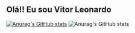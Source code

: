 ## Olá!! Eu sou Vitor Leonardo

[![Anurag's GitHub stats](https://github-readme-stats.vercel.app/api?username=anuraghazra)](https://github.com/anuraghazra/github-readme-stats)
![Anurag's GitHub stats](https://github-readme-stats.vercel.app/api?VitorSena0=anuraghazra&hide=contribs,prs)
